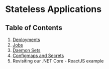 # Stateless Applications

## Table of Contents

1. [Deployments](01_deployments.md)
2. [Jobs](02_jobs.md)
3. [Daemon Sets](03_daemon_sets.md)
4. [Configmaps and Secrets](04_configmaps_and_secrets.md)
5. Revisiting our .NET Core - ReactJS example